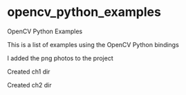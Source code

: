 opencv_python_examples
======================

OpenCV Python Examples

This is a list of examples using the OpenCV Python bindings

I added the png photos to the project

Created ch1 dir

Created ch2 dir
